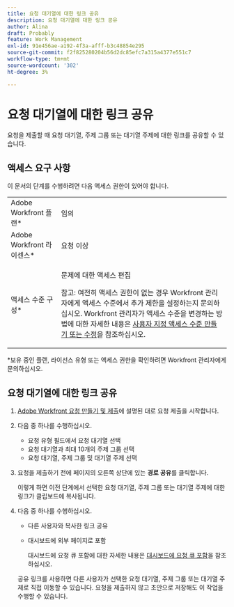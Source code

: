 ```yaml
---
title: 요청 대기열에 대한 링크 공유
description: 요청 대기열에 대한 링크 공유
author: Alina
draft: Probably
feature: Work Management
exl-id: 91e456ae-a192-4f3a-afff-b3c48854e295
source-git-commit: f2f825280204b56d2dc85efc7a315a4377e551c7
workflow-type: tm+mt
source-wordcount: '302'
ht-degree: 3%

---
```


# 요청 대기열에 대한 링크 공유

<!--
<p data-mc-conditions="QuicksilverOrClassic.Draft mode">(NOTE: article conditioned for QS only - hard code when linking it from classic, if needed)</p>
-->

요청을 제출할 때 요청 대기열, 주제 그룹 또는 대기열 주제에 대한 링크를 공유할 수 있습니다.

## 액세스 요구 사항

이 문서의 단계를 수행하려면 다음 액세스 권한이 있어야 합니다.

<table style="table-layout:auto"> 
 <col> 
 <col> 
 <tbody> 
  <tr> 
   <td role="rowheader">Adobe Workfront 플랜*</td> 
   <td> <p>임의 </p> </td> 
  </tr> 
  <tr> 
   <td role="rowheader">Adobe Workfront 라이센스*</td> 
   <td> <p>요청 이상</p> </td> 
  </tr> 
  <tr> 
   <td role="rowheader">액세스 수준 구성*</td> 
   <td> <p>문제에 대한 액세스 편집</p> <p>참고: 여전히 액세스 권한이 없는 경우 Workfront 관리자에게 액세스 수준에서 추가 제한을 설정하는지 문의하십시오. Workfront 관리자가 액세스 수준을 변경하는 방법에 대한 자세한 내용은 <a href="../../../administration-and-setup/add-users/configure-and-grant-access/create-modify-access-levels.md" class="MCXref xref">사용자 지정 액세스 수준 만들기 또는 수정</a>을 참조하십시오.</p> </td> 
  </tr> 
 </tbody> 
</table>

&#42;보유 중인 플랜, 라이선스 유형 또는 액세스 권한을 확인하려면 Workfront 관리자에게 문의하십시오.

## 요청 대기열에 대한 링크 공유

1. [Adobe Workfront 요청 만들기 및 제출](../../../manage-work/requests/create-requests/create-submit-requests.md)에 설명된 대로 요청 제출을 시작합니다.
1. 다음 중 하나를 수행하십시오.

   * 요청 유형 필드에서 요청 대기열 선택
   * 요청 대기열과 최대 10개의 주제 그룹 선택
   * 요청 대기열, 주제 그룹 및 대기열 주제 선택

1. 요청을 제출하기 전에 페이지의 오른쪽 상단에 있는 **경로 공유**&#x200B;를 클릭합니다.

   이렇게 하면 이전 단계에서 선택한 요청 대기열, 주제 그룹 또는 대기열 주제에 대한 링크가 클립보드에 복사됩니다.

   <!--
   <p data-mc-conditions="QuicksilverOrClassic.Draft mode">(NOTE: does this step stay accurate?) </p>
   -->

1. 다음 중 하나를 수행하십시오.

   * 다른 사용자와 복사한 링크 공유
   * 대시보드에 외부 페이지로 포함

     대시보드에 요청 큐 포함에 대한 자세한 내용은 [대시보드에 요청 큐 포함](../../../reports-and-dashboards/dashboards/creating-and-managing-dashboards/embed-request-queue-dashboard.md)을 참조하십시오.

   공유 링크를 사용하면 다른 사용자가 선택한 요청 대기열, 주제 그룹 또는 대기열 주제로 직접 이동할 수 있습니다. 요청을 제출하지 않고 초안으로 저장해도 이 작업을 수행할 수 있습니다.
